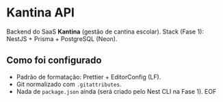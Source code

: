 # Kantina API

Backend do SaaS **Kantina** (gestão de cantina escolar).
Stack (Fase 1): NestJS + Prisma + PostgreSQL (Neon).

## Como foi configurado

- Padrão de formatação: Prettier + EditorConfig (LF).
- Git normalizado com `.gitattributes`.
- Nada de `package.json` ainda (será criado pelo Nest CLI na Fase 1).
  EOF
